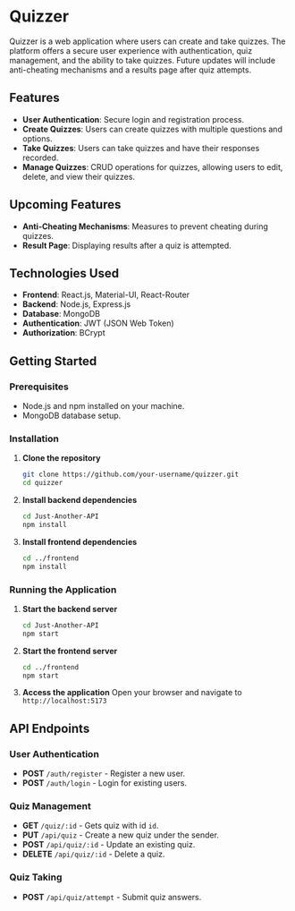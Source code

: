 # Quizzer

Quizzer is a web application where users can create and take quizzes. The platform offers a secure user experience with authentication, quiz management, and the ability to take quizzes. Future updates will include anti-cheating mechanisms and a results page after quiz attempts.

## Features

- **User Authentication**: Secure login and registration process.
- **Create Quizzes**: Users can create quizzes with multiple questions and options.
- **Take Quizzes**: Users can take quizzes and have their responses recorded.
- **Manage Quizzes**: CRUD operations for quizzes, allowing users to edit, delete, and view their quizzes.

## Upcoming Features

- **Anti-Cheating Mechanisms**: Measures to prevent cheating during quizzes.
- **Result Page**: Displaying results after a quiz is attempted.

## Technologies Used

- **Frontend**: React.js, Material-UI, React-Router
- **Backend**: Node.js, Express.js
- **Database**: MongoDB
- **Authentication**: JWT (JSON Web Token)
- **Authorization**: BCrypt

## Getting Started

### Prerequisites

- Node.js and npm installed on your machine.
- MongoDB database setup.

### Installation

1. **Clone the repository**
    ```sh
    git clone https://github.com/your-username/quizzer.git
    cd quizzer
    ```

2. **Install backend dependencies**
    ```sh
    cd Just-Another-API
    npm install
    ```

3. **Install frontend dependencies**
    ```sh
    cd ../frontend
    npm install
    ```

### Running the Application

1. **Start the backend server**
    ```sh
    cd Just-Another-API
    npm start
    ```

2. **Start the frontend server**
    ```sh
    cd ../frontend
    npm start
    ```

3. **Access the application**
    Open your browser and navigate to `http://localhost:5173`

## API Endpoints

### User Authentication

- **POST** `/auth/register` - Register a new user.
- **POST** `/auth/login` - Login for existing users.

### Quiz Management

- **GET** `/quiz/:id` - Gets quiz with id `id`.
- **PUT** `/api/quiz` - Create a new quiz under the sender.
- **POST** `/api/quiz/:id` - Update an existing quiz.
- **DELETE** `/api/quiz/:id` - Delete a quiz.

### Quiz Taking

- **POST** `/api/quiz/attempt` - Submit quiz answers.